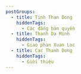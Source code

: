 ```yaml
---
postGroups:
  - title: Tinh Than Dong
    hiddenTags:
      - Các đấng bản quyền
  - title: Thanh Da Minh
    hiddenTags:
      - Giao phan Xuan Loc
  - title: Cac Thanh Dong
    hiddenTags:
      - Giới thiệu
---
```

